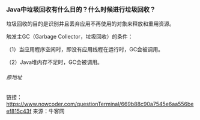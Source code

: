 ### Java中垃圾回收有什么目的？什么时候进行垃圾回收？

垃圾回收的目的是识别并且丢弃应用不再使用的对象来释放和重用资源。

  触发主GC（Garbage Collector，垃圾回收）的条件： 

  （1）当应用程序空闲时，即没有应用线程在运行时，GC会被调用。 

  （2）Java堆内存不足时，GC会被调用。

###### 原地址

链接：https://www.nowcoder.com/questionTerminal/669b88c90a7545e6aa556beef815c43f
来源：牛客网

